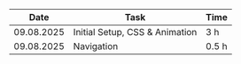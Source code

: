 | Date       | Task        | Time   |
|------------|-------------|--------|
|       09.08.2025     |  Initial Setup, CSS & Animation      |   3 h    |
|       09.08.2025     |  Navigation      |   0.5 h    |